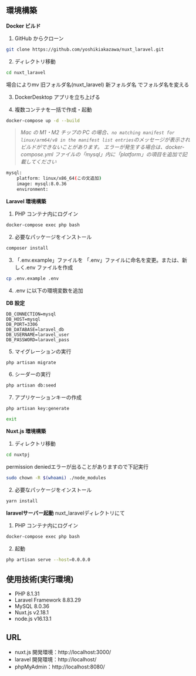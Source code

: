 ## 環境構築

**Docker ビルド**

1. GitHub からクローン

```bash
git clone https://github.com/yoshikiakazawa/nuxt_laravel.git
```

2. ディレクトリ移動

```bash
cd nuxt_laravel
```
場合によりmv 旧フォルダ名(nuxt_laravel) 新フォルダ名 でフォルダ名を変える

3. DockerDesktop アプリを立ち上げる

4. 複数コンテナを一括で作成・起動

```bash
docker-compose up -d --build
```

> _Mac の M1・M2 チップの PC の場合、`no matching manifest for linux/arm64/v8 in the manifest list entries`のメッセージが表示されビルドができないことがあります。
> エラーが発生する場合は、docker-compose.yml ファイルの「mysql」内に「platform」の項目を追加で記載してください_

```bash
mysql:
    platform: linux/x86_64(この文追加)
    image: mysql:8.0.36
    environment:
```

**Laravel 環境構築**

1. PHP コンテナ内にログイン

```bash
docker-compose exec php bash
```

2. 必要なパッケージをインストール

```bash
composer install
```

3. 「.env.example」ファイルを 「.env」ファイルに命名を変更。または、新しく.env ファイルを作成

```bash
cp .env.example .env
```

4. .env に以下の環境変数を追加

**DB 設定**

```text
DB_CONNECTION=mysql
DB_HOST=mysql
DB_PORT=3306
DB_DATABASE=laravel_db
DB_USERNAME=laravel_user
DB_PASSWORD=laravel_pass
```

5. マイグレーションの実行

```bash
php artisan migrate
```

6. シーダーの実行

```bash
php artisan db:seed
```

7. アプリケーションキーの作成

```bash
php artisan key:generate
```

```bash
exit
```

**Nuxt.js 環境構築**

1. ディレクトリ移動

```bash
cd nuxtpj
```

permission deniedエラーが出ることがありますので下記実行

```bash
sudo chown -R $(whoami) ./node_modules
```

2. 必要なパッケージをインストール

```bash
yarn install
```

**laravelサーバー起動**
nuxt_laravelディレクトリにて

1. PHP コンテナ内にログイン

```bash
docker-compose exec php bash
```

2. 起動

```bash
php artisan serve --host=0.0.0.0
```

## 使用技術(実行環境)

- PHP 8.1.31
- Laravel Framework 8.83.29
- MySQL 8.0.36
- Nuxt.js v2.18.1
- node.js v16.13.1

## URL

- nuxt.js 開発環境：http://localhost:3000/
- laravel 開発環境：http://localhost/
- phpMyAdmin：http://localhost:8080/
